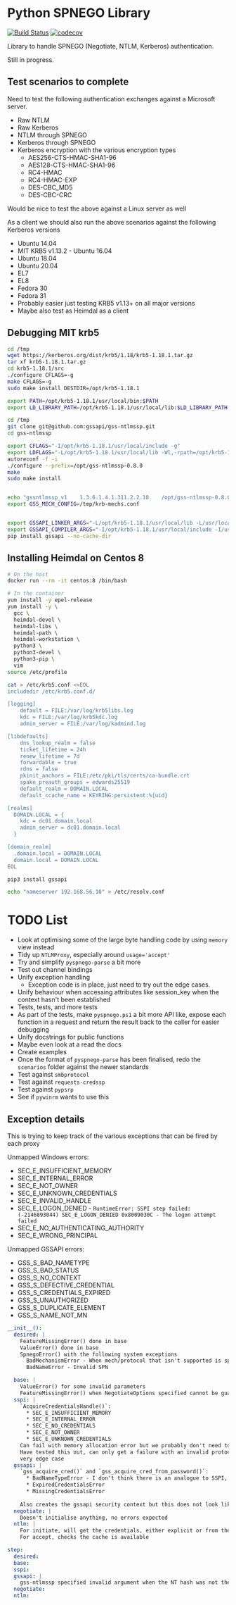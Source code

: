 # Python SPNEGO Library

[![Build Status](https://dev.azure.com/jborean93/jborean93/_apis/build/status/jborean93.pyspnego?branchName=master)](https://dev.azure.com/jborean93/jborean93/_build/latest?definitionId=2&branchName=master)
[![codecov](https://codecov.io/gh/jborean93/pyspnego/branch/master/graph/badge.svg)](https://codecov.io/gh/jborean93/pyspnego)

Library to handle SPNEGO (Negotiate, NTLM, Kerberos) authentication.

Still in progress.

## Test scenarios to complete

Need to test the following authentication exchanges against a Microsoft server.

* Raw NTLM
* Raw Kerberos
* NTLM through SPNEGO
* Kerberos through SPNEGO
* Kerberos encryption with the various encryption types
    * AES256-CTS-HMAC-SHA1-96
    * AES128-CTS-HMAC-SHA1-96
    * RC4-HMAC
    * RC4-HMAC-EXP
    * DES-CBC_MD5
    * DES-CBC-CRC

Would be nice to test the above against a Linux server as well

As a client we should also run the above scenarios against the following Kerberos versions

* Ubuntu 14.04
* MIT KRB5 v1.13.2 - Ubuntu 16.04
* Ubuntu 18.04
* Ubuntu 20.04
* EL7
* EL8
* Fedora 30
* Fedora 31
* Probably easier just testing KRB5 v1.13+ on all major versions
* Maybe also test as Heimdal as a client


## Debugging MIT krb5

```bash
cd /tmp
wget https://kerberos.org/dist/krb5/1.18/krb5-1.18.1.tar.gz
tar xf krb5-1.18.1.tar.gz
cd krb5-1.18.1/src
./configure CFLAGS=-g
make CFLAGS=-g
sudo make install DESTDIR=/opt/krb5-1.18.1

export PATH=/opt/krb5-1.18.1/usr/local/bin:$PATH
export LD_LIBRARY_PATH=/opt/krb5-1.18.1/usr/local/lib:$LD_LIBRARY_PATH

cd /tmp
git clone git@github.com:gssapi/gss-ntlmssp.git
cd gss-ntlmssp

export CFLAGS="-I/opt/krb5-1.18.1/usr/local/include -g"
export LDFLAGS="-L/opt/krb5-1.18.1/usr/local/lib -Wl,-rpath=/opt/krb5-1.18.1/usr/local/lib"
autoreconf -f -i
./configure --prefix=/opt/gss-ntlmssp-0.8.0
make
sudo make install


echo "gssntlmssp_v1    1.3.6.1.4.1.311.2.2.10    /opt/gss-ntlmssp-0.8.0/lib/gssntlmssp/gssntlmssp.so" > /tmp/krb-mechs.conf
export GSS_MECH_CONFIG=/tmp/krb-mechs.conf


export GSSAPI_LINKER_ARGS="-L/opt/krb5-1.18.1/usr/local/lib -L/usr/local/lib -Wl,--enable-new-dtags -Wl,-rpath -Wl,/opt/krb5-1.18.1/usr/local/lib -lgssapi_krb5 -lkrb5 -lk5crypto -lcom_err"
export GSSAPI_COMPILER_ARGS="-I/opt/krb5-1.18.1/usr/local/include -I/usr/local/include -DHAS_GSSAPI_EXT_H"
pip install gssapi --no-cache-dir
```


## Installing Heimdal on Centos 8

```bash
# On the host
docker run --rm -it centos:8 /bin/bash

# In the container
yum install -y epel-release
yum install -y \
  gcc \
  heimdal-devel \
  heimdal-libs \
  heimdal-path \
  heimdal-workstation \
  python3 \
  python3-devel \
  python3-pip \
  vim
source /etc/profile

cat > /etc/krb5.conf <<EOL
includedir /etc/krb5.conf.d/

[logging]
    default = FILE:/var/log/krb5libs.log
    kdc = FILE:/var/log/krb5kdc.log
    admin_server = FILE:/var/log/kadmind.log

[libdefaults]
    dns_lookup_realm = false
    ticket_lifetime = 24h
    renew_lifetime = 7d
    forwardable = true
    rdns = false
    pkinit_anchors = FILE:/etc/pki/tls/certs/ca-bundle.crt
    spake_preauth_groups = edwards25519
    default_realm = DOMAIN.LOCAL
    default_ccache_name = KEYRING:persistent:%{uid}

[realms]
  DOMAIN.LOCAL = {
    kdc = dc01.domain.local
    admin_server = dc01.domain.local
  }

[domain_realm]
  .domain.local = DOMAIN.LOCAL
  domain.local = DOMAIN.LOCAL
EOL

pip3 install gssapi

echo "nameserver 192.168.56.10" > /etc/resolv.conf
```


# TODO List

* Look at optimising some of the large byte handling code by using `memory` view instead
* Tidy up `NTLMProxy`, especially around `usage='accept'`
* Try and simplify `pyspnego-parse` a bit more
* Test out channel bindings
* Unify exception handling
    * Exception code is in place, just need to try out the edge cases.
* Unify behaviour when accessing attributes like session_key when the context hasn't been established
* Tests, tests, and more tests
* As part of the tests, make `pyspnego.ps1` a bit more API like, expose each function in a request and return the result back to the caller for easier debugging
* Unify docstrings for public functions
* Maybe even look at a read the docs
* Create examples
* Once the format of `pyspnego-parse` has been finalised, redo the `scenarios` folder against the newer standards
* Test against `smbprotocol`
* Test against `requests-credssp`
* Test against `pypsrp`
* See if `pywinrm` wants to use this


## Exception details

This is trying to keep track of the various exceptions that can be fired by each proxy

Unmapped Windows errors:
* SEC_E_INSUFFICIENT_MEMORY
* SEC_E_INTERNAL_ERROR
* SEC_E_NOT_OWNER
* SEC_E_UNKNOWN_CREDENTIALS
* SEC_E_INVALID_HANDLE
* SEC_E_LOGON_DENIED - `RuntimeError: SSPI step failed: (-2146893044) SEC_E_LOGON_DENIED 0x8009030C - The logon attempt failed`
* SEC_E_NO_AUTHENTICATING_AUTHORITY
* SEC_E_WRONG_PRINCIPAL


Unmapped GSSAPI errors:
* GSS_S_BAD_NAMETYPE
* GSS_S_BAD_STATUS
* GSS_S_NO_CONTEXT
* GSS_S_DEFECTIVE_CREDENTIAL 
* GSS_S_CREDENTIALS_EXPIRED
* GSS_S_UNAUTHORIZED
* GSS_S_DUPLICATE_ELEMENT
* GSS_S_NAME_NOT_MN


```yaml
__init__():
  desired: |
    FeatureMissingError() done in base
    ValueError() done in base
    SpnegoError() with the following system exceptions
      BadMechanismError - When mech/protocol that isn't supported is specified.
      BadNameError - Invalid SPN

  base: |
    ValueError() for some invalid parameters
    FeatureMissingError() when NegotiateOptions specified cannot be guaranteed.
  sspi: |
    `AcquireCredentialsHandle()`:
      * SEC_E_INSUFFICIENT_MEMORY
      * SEC_E_INTERNAL_ERROR
      * SEC_E_NO_CREDENTIALS
      * SEC_E_NOT_OWNER
      * SEC_E_UNKNOWN_CREDENTIALS
    Can fail with memory allocation error but we probably don't need to worry about that.
    Have tested this out, can only get a failure with an invalid protocol specified. Others can probably happen but
    very edge case
  gssapi: |
    `gss_acquire_cred()` and `gss_acquire_cred_from_password()`:
      * BadNameTypeError - I don't think there is an analogue to SSPI, might keep generic
      * ExpiredCredentialsError
      * MissingCredentialsError
    
    Also creates the gssapi security context but this does not look like it actually makes any syscalls.
  negotiate: |
    Doesn't initialise anything, no errors expected
  ntlm: |
    For initiate, will get the credentials, either explicit or from the cache
    For accept, checks the cache is available

step:
  desired:
  base:
  sspi:
  gssapi: |
    gss-ntlmssp specified invalid argument when the NT hash was not the same.
  negotiate:
  ntlm:
```

